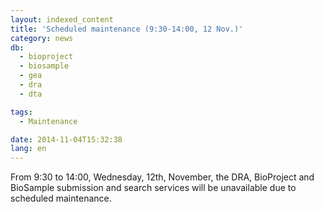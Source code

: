 ```yaml
---
layout: indexed_content
title: 'Scheduled maintenance (9:30-14:00, 12 Nov.)'
category: news
db:
  - bioproject
  - biosample
  - gea
  - dra
  - dta

tags:
  - Maintenance

date: 2014-11-04T15:32:38
lang: en
---
```


From 9:30 to 14:00, Wednesday, 12th, November, the DRA, BioProject and BioSample submission and search services will be unavailable due to scheduled maintenance.
